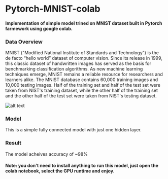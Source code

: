# Pytorch-MNIST-colab
#### Implementation of simple model trined on MNIST dataset built in Pytorch farmework using google colab.

### Data Overview

MNIST ("Modified National Institute of Standards and Technology") is the de facto “hello world” dataset of computer vision. Since its release in 1999, this classic dataset of handwritten images has served as the basis for benchmarking classification algorithms. As new machine learning techniques emerge, MNIST remains a reliable resource for researchers and learners alike. The MNIST database contains 60,000 training images and 10,000 testing images. Half of the training set and half of the test set were taken from NIST's training dataset, while the other half of the training set and the other half of the test set were taken from NIST's testing dataset.

![alt text](https://cdn-images-1.medium.com/max/1200/1*9Mjoc_J0JR294YwHGXwCeg.jpeg)

### Model
This is a simple fully connected model with just one hidden layer.

### Result
The model acheives accuracy of ~98%

#### Note: you don't need to install anything to run this model, just open the colab notebook, select the GPU runtime and enjoy.
